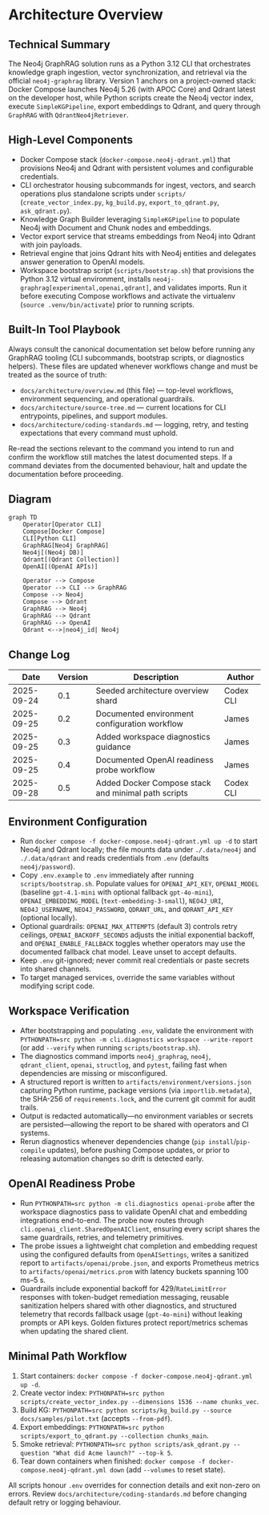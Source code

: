 # Architecture Overview

## Technical Summary
The Neo4j GraphRAG solution runs as a Python 3.12 CLI that orchestrates knowledge graph ingestion, vector synchronization, and retrieval via the official `neo4j-graphrag` library. Version 1 anchors on a project-owned stack: Docker Compose launches Neo4j 5.26 (with APOC Core) and Qdrant latest on the developer host, while Python scripts create the Neo4j vector index, execute `SimpleKGPipeline`, export embeddings to Qdrant, and query through `GraphRAG` with `QdrantNeo4jRetriever`.

## High-Level Components
- Docker Compose stack (`docker-compose.neo4j-qdrant.yml`) that provisions Neo4j and Qdrant with persistent volumes and configurable credentials.
- CLI orchestrator housing subcommands for ingest, vectors, and search operations plus standalone scripts under `scripts/` (`create_vector_index.py`, `kg_build.py`, `export_to_qdrant.py`, `ask_qdrant.py`).
- Knowledge Graph Builder leveraging `SimpleKGPipeline` to populate Neo4j with Document and Chunk nodes and embeddings.
- Vector export service that streams embeddings from Neo4j into Qdrant with join payloads.
- Retrieval engine that joins Qdrant hits with Neo4j entities and delegates answer generation to OpenAI models.
- Workspace bootstrap script (`scripts/bootstrap.sh`) that provisions the Python 3.12 virtual environment, installs `neo4j-graphrag[experimental,openai,qdrant]`, and validates imports. Run it before executing Compose workflows and activate the virtualenv (`source .venv/bin/activate`) prior to running scripts.

## Built-In Tool Playbook
Always consult the canonical documentation set below before running any GraphRAG tooling (CLI subcommands, bootstrap scripts, or diagnostics helpers). These files are updated whenever workflows change and must be treated as the source of truth:

- `docs/architecture/overview.md` (this file) — top-level workflows, environment sequencing, and operational guardrails.
- `docs/architecture/source-tree.md` — current locations for CLI entrypoints, pipelines, and support modules.
- `docs/architecture/coding-standards.md` — logging, retry, and testing expectations that every command must uphold.

Re-read the sections relevant to the command you intend to run and confirm the workflow still matches the latest documented steps. If a command deviates from the documented behaviour, halt and update the documentation before proceeding.

## Diagram
```mermaid
graph TD
    Operator[Operator CLI]
    Compose[Docker Compose]
    CLI[Python CLI]
    GraphRAG[Neo4j GraphRAG]
    Neo4j[(Neo4j DB)]
    Qdrant[(Qdrant Collection)]
    OpenAI[(OpenAI APIs)]

    Operator --> Compose
    Operator --> CLI --> GraphRAG
    Compose --> Neo4j
    Compose --> Qdrant
    GraphRAG --> Neo4j
    GraphRAG --> Qdrant
    GraphRAG --> OpenAI
    Qdrant <-->|neo4j_id| Neo4j
```

## Change Log
| Date       | Version | Description                                         | Author    |
|------------|---------|-----------------------------------------------------|-----------|
| 2025-09-24 | 0.1     | Seeded architecture overview shard                  | Codex CLI |
| 2025-09-25 | 0.2     | Documented environment configuration workflow       | James     |
| 2025-09-25 | 0.3     | Added workspace diagnostics guidance                | James     |
| 2025-09-25 | 0.4     | Documented OpenAI readiness probe workflow          | James     |
| 2025-09-28 | 0.5     | Added Docker Compose stack and minimal path scripts | Codex CLI |

## Environment Configuration
- Run `docker compose -f docker-compose.neo4j-qdrant.yml up -d` to start Neo4j and Qdrant locally; the file mounts data under `./.data/neo4j` and `./.data/qdrant` and reads credentials from `.env` (defaults `neo4j/password`).
- Copy `.env.example` to `.env` immediately after running `scripts/bootstrap.sh`. Populate values for `OPENAI_API_KEY`, `OPENAI_MODEL` (baseline `gpt-4.1-mini` with optional fallback `gpt-4o-mini`), `OPENAI_EMBEDDING_MODEL` (`text-embedding-3-small`), `NEO4J_URI`, `NEO4J_USERNAME`, `NEO4J_PASSWORD`, `QDRANT_URL`, and `QDRANT_API_KEY` (optional locally).
- Optional guardrails: `OPENAI_MAX_ATTEMPTS` (default 3) controls retry ceilings, `OPENAI_BACKOFF_SECONDS` adjusts the initial exponential backoff, and `OPENAI_ENABLE_FALLBACK` toggles whether operators may use the documented fallback chat model. Leave unset to accept defaults.
- Keep `.env` git-ignored; never commit real credentials or paste secrets into shared channels.
- To target managed services, override the same variables without modifying script code.

## Workspace Verification
- After bootstrapping and populating `.env`, validate the environment with `PYTHONPATH=src python -m cli.diagnostics workspace --write-report` (or add `--verify` when running `scripts/bootstrap.sh`).
- The diagnostics command imports `neo4j_graphrag`, `neo4j`, `qdrant_client`, `openai`, `structlog`, and `pytest`, failing fast when dependencies are missing or misconfigured.
- A structured report is written to `artifacts/environment/versions.json` capturing Python runtime, package versions (via `importlib.metadata`), the SHA-256 of `requirements.lock`, and the current git commit for audit trails.
- Output is redacted automatically—no environment variables or secrets are persisted—allowing the report to be shared with operators and CI systems.
- Rerun diagnostics whenever dependencies change (`pip install`/`pip-compile` updates), before pushing Compose updates, or prior to releasing automation changes so drift is detected early.

## OpenAI Readiness Probe
- Run `PYTHONPATH=src python -m cli.diagnostics openai-probe` after the workspace diagnostics pass to validate OpenAI chat and embedding integrations end-to-end. The probe now routes through `cli.openai_client.SharedOpenAIClient`, ensuring every script shares the same guardrails, retries, and telemetry primitives.
- The probe issues a lightweight chat completion and embedding request using the configured defaults from `OpenAISettings`, writes a sanitized report to `artifacts/openai/probe.json`, and exports Prometheus metrics to `artifacts/openai/metrics.prom` with latency buckets spanning 100 ms–5 s.
- Guardrails include exponential backoff for 429/`RateLimitError` responses with token-budget remediation messaging, reusable sanitization helpers shared with other diagnostics, and structured telemetry that records fallback usage (`gpt-4o-mini`) without leaking prompts or API keys. Golden fixtures protect report/metrics schemas when updating the shared client.

## Minimal Path Workflow
1. Start containers: `docker compose -f docker-compose.neo4j-qdrant.yml up -d`.
2. Create vector index: `PYTHONPATH=src python scripts/create_vector_index.py --dimensions 1536 --name chunks_vec`.
3. Build KG: `PYTHONPATH=src python scripts/kg_build.py --source docs/samples/pilot.txt` (accepts `--from-pdf`).
4. Export embeddings: `PYTHONPATH=src python scripts/export_to_qdrant.py --collection chunks_main`.
5. Smoke retrieval: `PYTHONPATH=src python scripts/ask_qdrant.py --question "What did Acme launch?" --top-k 5`.
6. Tear down containers when finished: `docker compose -f docker-compose.neo4j-qdrant.yml down` (add `--volumes` to reset state).

All scripts honour `.env` overrides for connection details and exit non-zero on errors. Review `docs/architecture/coding-standards.md` before changing default retry or logging behaviour.

